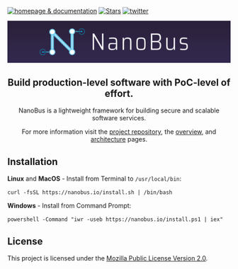 [![homepage & documentation](https://img.shields.io/website?logo=''&label=Documentation&url=https%3A%2F%2Fnanobus.io)](https://nanobus.io)
[![Stars](https://img.shields.io/github/stars/nanobus?style=social&logo=''&label=NanoBus%20Org%20Stars)](https://github.com/nanobus/)
[![twitter](https://img.shields.io/twitter/follow/nanobus?style=social)](https://twitter.com/nanobus)

![NanoBus Logo](https://github.com/nanobus/nanobus/blob/main/docs/images/nanobus-logo.svg)

<h2 align="center">Build production-level software with PoC-level of effort.</h1>

<p align=center>NanoBus is a lightweight framework for building secure and scalable software services.</p>

<p align=center>For more information visit the <a href="https://github.com/nanobus/nanobus">project repository</a>, the <a href="https://nanobus.io/overview">overview</a>, and <a href="https://nanobus.io/architecture">architecture</a> pages.</p>

## Installation

**Linux** and **MacOS** - Install from Terminal to `/usr/local/bin`:

```shell
curl -fsSL https://nanobus.io/install.sh | /bin/bash
```

**Windows** - Install from Command Prompt:

```shell
powershell -Command "iwr -useb https://nanobus.io/install.ps1 | iex"
```

## License

This project is licensed under the [Mozilla Public License Version 2.0](https://mozilla.org/MPL/2.0/).

[apex]: https://apexlang.io/docs/getting-started
[apexlang.io]: https://apexlang.io
[docker]: https://docs.docker.com/engine/install/
[docker-compose]: https://docs.docker.com/compose/install/
[iota]: https://github.com/nanobus/iota
[just]: https://github.com/casey/just#Installation
[nanobus]: https://github.com/nanobus/nanobus#Install
[postgres]: https://www.postgresql.org/download/
[go]: https://go.dev/doc/install
[rust]: https://rustup.rs/
